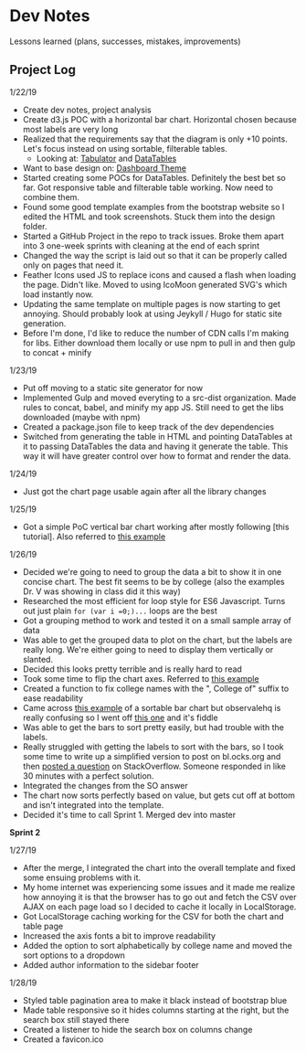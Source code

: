 # Dev Notes
Lessons learned (plans, successes, mistakes, improvements)

## Project Log

1/22/19
* Create dev notes, project analysis
* Create d3.js POC with a horizontal bar chart. Horizontal chosen because most labels are very long
* Realized that the requirements say that the diagram is only +10 points. Let's focus instead on using sortable, filterable tables.
  * Looking at: [Tabulator](http://tabulator.info/examples/4.1?#filter-header) and [DataTables](https://datatables.net/extensions/fixedheader/examples/options/columnFiltering.html)
* Want to base design on: [Dashboard Theme](https://bootstrap-themes.github.io/dashboard/index.html)
* Started creating some POCs for DataTables. Definitely the best bet so far. Got responsive table and filterable table working. Now need to combine them.
* Found some good template examples from the bootstrap website so I edited the HTML and took screenshots. Stuck them into the design folder.
* Started a GitHub Project in the repo to track issues. Broke them apart into 3 one-week sprints with cleaning at the end of each sprint
* Changed the way the script is laid out so that it can be properly called only on pages that need it.
* Feather Icons used JS to replace icons and caused a flash when loading the page. Didn't like. Moved to using IcoMoon generated SVG's which load instantly now.
* Updating the same template on multiple pages is now starting to get annoying. Should probably look at using Jeykyll / Hugo for static site generation.
* Before I'm done, I'd like to reduce the number of CDN calls I'm making for libs. Either download them locally or use npm to pull in and then gulp to concat + minify

1/23/19
* Put off moving to a static site generator for now
* Implemented Gulp and moved everyting to a src-dist organization. Made rules to concat, babel, and minify my app JS. Still need to get the libs downloaded (maybe with npm) 
* Created a package.json file to keep track of the dev dependencies
* Switched from generating the table in HTML and pointing DataTables at it to passing DataTables the data and having it generate the table. This way it will have greater control over how to format and render the data.

1/24/19
* Just got the chart page usable again after all the library changes

1/25/19
* Got a simple PoC vertical bar chart working after mostly following [this tutorial]. Also referred to [this example](http://bl.ocks.org/d3noob/8952219)

1/26/19
* Decided we're going to need to group the data a bit to show it in one concise chart. The best fit seems to be by college (also the examples Dr. V was showing in class did it this way)
* Researched the most efficient for loop style for ES6 Javascript. Turns out just plain `for (var i =0;)...` loops are the best
* Got a grouping method to work and tested it on a small sample array of data
* Was able to get the grouped data to plot on the chart, but the labels are really long. We're either going to need to display them vertically or slanted.
* Decided this looks pretty terrible and is really hard to read
* Took some time to flip the chart axes. Referred to [this example](http://bl.ocks.org/kiranml1/6872226)
* Created a function to fix college names with the ", College of" suffix to ease readability
* Came across [this example](https://beta.observablehq.com/@mbostock/d3-sortable-bar-chart) of a sortable bar chart but observalehq is really confusing so I went off [this one](https://stackoverflow.com/a/46208867/2307994) and it's fiddle
* Was able to get the bars to sort pretty easily, but had trouble with the labels.
* Really struggled with getting the labels to sort with the bars, so I took some time to write up a simplified version to post on bl.ocks.org and then [posted a question](https://stackoverflow.com/questions/54389499/how-to-move-tick-labels-in-horizontal-bar-chart) on StackOverflow. Someone responded in like 30 minutes with a perfect solution. 
* Integrated the changes from the SO answer
* The chart now sorts perfectly based on value, but gets cut off at bottom and isn't integrated into the template.
* Decided it's time to call Sprint 1. Merged dev into master

**Sprint 2**

1/27/19

* After the merge, I integrated the chart into the overall template and fixed some ensuing problems with it.
* My home internet was experiencing some issues and it made me realize how annoying it is that the browser has to go out and fetch the CSV over AJAX on each page load so I decided to cache it locally in LocalStorage.
* Got LocalStorage caching working for the CSV for both the chart and table page
* Increased the axis fonts a bit to improve readability 
* Added the option to sort alphabetically by college name and moved the sort options to a dropdown
* Added author information to the sidebar footer

1/28/19

* Styled table pagination area to make it black instead of bootstrap blue
* Made table responsive so it hides columns starting at the right, but the search box still stayed there
* Created a listener to hide the search box on columns change
* Created a favicon.ico


